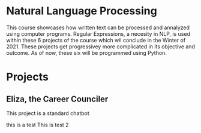 # Natural Language Processing
This course showcases how written text can be processed and annalyzed using computer programs. Regular Expressions, a necesity in NLP, is used within these 6 projects of the course which wil conclude in the Winter of 2021. These projects get progressivey more complicated in its objective and outcome. As of now, these six will be programmed using Python.

# Projects
## Eliza, the Career Counciler
This project is a standard chatbot 

this is a test
This is test 2
